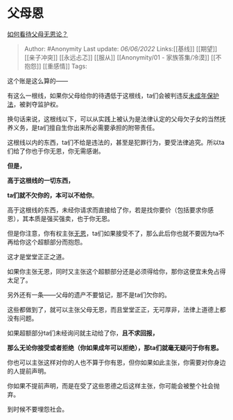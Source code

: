 # 父母恩
[如何看待父母无恩论？](https://www.zhihu.com/question/26860040/answer/2515001052)

> Author: #Anonymity
> Last update: *06/06/2022*
> Links:[[基线]] [[期望]] [[亲子冲突]] [[永远忐忑]] [[服从]] [[Anonymity/01 - 家族答集/冷漠]] [[不抱怨]] [[重感情]]
> Tags:

这个账是这么算的——

有这么一根线，如果你父母给你的待遇低于这根线，ta们会被判违反[未成年保护法](https://www.zhihu.com/search?q=%E6%9C%AA%E6%88%90%E5%B9%B4%E4%BF%9D%E6%8A%A4%E6%B3%95&search_source=Entity&hybrid_search_source=Entity&hybrid_search_extra=%7B%22sourceType%22%3A%22answer%22%2C%22sourceId%22%3A2515001052%7D)，被剥夺监护权。

换句话来说，这根线以下，可以从实践上被认为是法律认定的父母欠子女的当然抚养义务，是ta们擅自生你出来所必需要承担的附带责任。

这根线以内的东西，ta们不给是违法的，甚至是犯罪行为，要受法律追究。所以ta们给了你也于你无恩，你无需感谢。

**但是，**

**高于这根线的一切东西，**

**ta们就不欠你的，本可以不给你**。

高于这根线的东西，未经你请求而直接给了你，若是找你要价（包括要求你感恩），其本质是强买强卖，也于你无恩。

但是你注意，你有权主张[无恩](https://www.zhihu.com/search?q=%E6%97%A0%E6%81%A9&search_source=Entity&hybrid_search_source=Entity&hybrid_search_extra=%7B%22sourceType%22%3A%22answer%22%2C%22sourceId%22%3A2515001052%7D)，ta们如果接受不了，那么此后你也就不要因为ta不再给你这个超额部分而抱怨。

这才是堂堂正正之道。

如果你主张无恩，同时又主张这个超额部分还是必须得给你，那你这便宜未免占得太足了。

另外还有一条——父母的遗产不要惦记，那不是ta们欠你的。

这些都做到了，就可以主张父母无恩，而且堂堂正正，无可厚非，法律上道德上都没有问题。

如果超额部分ta们未经询问就主动给了你，**且不求回报，**

**那么无论你接受或者拒绝（你如果成年可以拒绝），那ta们就毫无疑问于你有恩。**

你也可以主张这样对你的人也不算于你有恩，但你如果如此主张，你需要对你身边的人提前声明。

你如果不提前声明，而是在受了这些恩德之后这样主张，你可能会被整个社会抛弃。

到时候不要埋怨社会。

